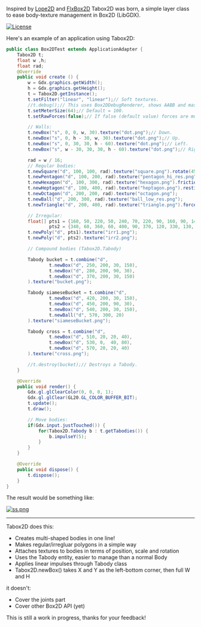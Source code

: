 Inspired by [Lope2D](https://love2d.org/wiki/Lope2D) and [FlxBox2D](https://github.com/flixel-gdx/flixel-gdx-box2d) Tabox2D was born, a simple layer class to ease body-texture management in Box2D (LibGDX).

[![License](http://img.shields.io/:license-MIT-blue.svg)](http://doge.mit-license.org)

Here's an example of an application using Tabox2D:

```java
public class Box2DTest extends ApplicationAdapter {
    Tabox2D t;
    float w ,h;
    float rad;
    @Override
    public void create () {
        w = Gdx.graphics.getWidth();
        h = Gdx.graphics.getHeight();
        t = Tabox2D.getInstance();
        t.setFilter("linear", "linear");// Soft textures.
        //t.debug();// This uses Box2DDebugRenderer, shows AABB and mass centres.
        t.setMeterSize(64);// Default = 100.
        t.setRawForces(false);// If false (default value) forces are multiplied by the mass.

        // Walls:
        t.newBox("s", 0, 0, w, 30).texture("dot.png");// Down.
        t.newBox("s", 0, h - 30, w, 30).texture("dot.png");// Up.
        t.newBox("s", 0, 30, 30, h - 60).texture("dot.png");// Left.
        t.newBox("s", w - 30, 30, 30, h - 60).texture("dot.png");// Right.

        rad = w / 16;
        // Regular bodies:
        t.newSquare("d", 100, 100, rad).texture("square.png").rotate(45);// 1/8 turn.
        t.newPentagon("d", 100, 200, rad).texture("pentagon_hi_res.png").density(0.1f);// Light.
        t.newHexagon("d", 100, 300, rad).texture("hexagon.png").friction(0);// Like ice.
        t.newHeptagon("d", 100, 400, rad).texture("heptagon.png").restitution(0.9f);// Bouncy.
        t.newOctagon("d", 200, 200, rad).texture("octagon.png");
        t.newBall("d", 200, 300, rad).texture("ball_low_res.png");
        t.newTriangle("d", 200, 400, rad).texture("triangle.png").forceY(-10);// Likes the floor.

        // Irregular:
        float[] pts1 = {160, 50, 220, 50, 240, 70, 220, 90, 160, 90, 140, 70},
                pts2 = {340, 60, 360, 60, 400, 90, 370, 120, 330, 130, 320, 70};
        t.newPoly("d", pts1).texture("irr1.png");
        t.newPoly("d", pts2).texture("irr2.png");

        // Compound bodies (Tabox2D.Tabody)

        Tabody bucket = t.combine("d",
                t.newBox("d", 250, 200, 30, 150),
                t.newBox("d", 280, 200, 90, 30),
                t.newBox("d", 370, 200, 30, 150)
        ).texture("bucket.png");

        Tabody siameseBucket = t.combine("d",
                t.newBox("d", 420, 200, 30, 150),
                t.newBox("d", 450, 200, 90, 30),
                t.newBox("d", 540, 200, 30, 150),
                t.newBall("d", 570, 300, 20)
        ).texture("siameseBucket.png");

        Tabody cross = t.combine("d",
                t.newBox("d", 510, 20, 20, 40),
                t.newBox("d", 530, 0,  40, 80),
                t.newBox("d", 570, 20, 20, 40)
        ).texture("cross.png");

        //t.destroy(bucket);// Destroys a Tabody.
    }

    @Override
    public void render() {
        Gdx.gl.glClearColor(0, 0, 0, 1);
        Gdx.gl.glClear(GL20.GL_COLOR_BUFFER_BIT);
        t.update();
        t.draw();

        // Move bodies:
        if(Gdx.input.justTouched()) {
            for(Tabox2D.Tabody b : t.getTabodies()) {
                b.impulseY(5);
            }
        }
    }

    @Override
    public void dispose() {
        t.dispose();
    }
}
```

The result would be something like:

[![ss.png](https://s24.postimg.org/pdhi2v379/image.png)](https://postimg.org/image/skc1mhnn5/)

***

Tabox2D does this:

* Creates multi-shaped bodies in one line!
* Makes regular/irregluar polygons in a simple way
* Attaches textures to bodies in terms of position, scale and rotation
* Uses the Tabody entity, easier to manage than a normal Body
* Applies linear impulses through Tabody class
* Tabox2D.newBox() takes X and Y as the left-bottom corner, then full W and H

it doesn't:

* Cover the joints part
* Cover other Box2D API (yet)

This is still a work in progress, thanks for your feedback!
